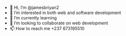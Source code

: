 - 👋 Hi, I’m @jamesbriyan2
- 👀 I’m interested in both web and software development
- 🌱 I’m currently learning 
- 💞️ I’m looking to collaborate on web development
- 📫 How to reach me +237 673195510

<!---
Jamesbriyan2/Jamesbriyan2 is a ✨ special ✨ repository because its `README.md` (this file) appears on your GitHub profile.
You can click the Preview link to take a look at your changes.
--->
